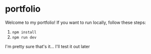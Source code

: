 # portfolio

Welcome to my portfolio! If you want to run locally, follow these steps:

1. `npm install`
2. `npm run dev`

I'm pretty sure that's it... I'll test it out later
